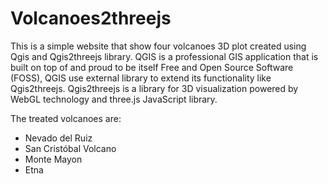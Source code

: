 # Volcanoes2threejs
This is a simple website that show four volcanoes 3D plot created using Qgis and Qgis2threejs library.
QGIS is a professional GIS application that is built on top of and proud to be itself Free and Open Source Software (FOSS), QGIS use external library to extend its functionality like Qgis2threejs.
Qgis2threejs is a library for 3D visualization powered by WebGL technology and three.js JavaScript library.

The treated volcanoes are: 
- Nevado del Ruiz 
- San Cristóbal Volcano
- Monte Mayon
- Etna
